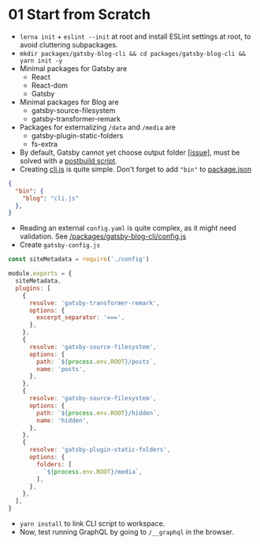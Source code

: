 # 01 Start from Scratch

- `lerna init` + `eslint --init` at root and install ESLint settings at root, to avoid cluttering subpackages.
- `mkdir packages/gatsby-blog-cli && cd packages/gatsby-blog-cli && yarn init -y`
- Minimal packages for Gatsby are
  - React
  - React-dom
  - Gatsby
- Minimal packages for Blog are
  - gatsby-source-filesystem
  - gatsby-transformer-remark
- Packages for externalizing `/data` and `/media` are
  - gatsby-plugin-static-folders
  - fs-extra
- By default, Gatsby cannot yet choose output folder [[issue]](https://github.com/gatsbyjs/gatsby/issues/1878), must be solved with a [postbuild script](/packages/gatsby-blog-cli/postbuild.js).
- Creating [cli.js](/packages/gatsby-blog-cli/cli.js) is quite simple. Don't forget to add `"bin"` to [package.json](/packages/gatsby-blog-cli/package.json)

```json
{
  "bin": {
    "blog": "cli.js"
  },
}
```

- Reading an external `config.yaml` is quite complex, as it might need validation. See [/packages/gatsby-blog-cli/config.js](/packages/gatsby-blog-cli/config.js)
- Create `gatsby-config.js`

```js
const siteMetadata = require('./config')

module.exports = {
  siteMetadata,
  plugins: [
    {
      resolve: 'gatsby-transformer-remark',
      options: {
        excerpt_separator: '===',
      },
    },
    {
      resolve: 'gatsby-source-filesystem',
      options: {
        path: `${process.env.ROOT}/posts`,
        name: 'posts',
      },
    },
    {
      resolve: 'gatsby-source-filesystem',
      options: {
        path: `${process.env.ROOT}/hidden`,
        name: 'hidden',
      },
    },
    {
      resolve: 'gatsby-plugin-static-folders',
      options: {
        folders: [
          `${process.env.ROOT}/media`,
        ],
      },
    },
  ],
}
```

- `yarn install` to link CLI script to workspace.
- Now, test running GraphQL by going to `/__graphql` in the browser.
